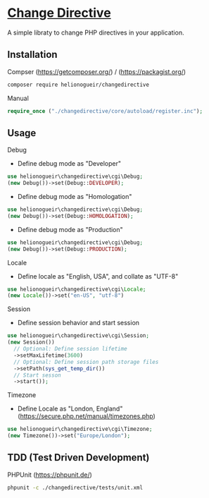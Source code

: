 # [Change Directive](https://github.com/helionogueir/changedirective)

A simple libraty to change PHP directives in your application.

## Installation

Compser (https://getcomposer.org/) / (https://packagist.org/)
```sh
composer require helionogueir/changedirective
```
Manual
```php
require_once ("./changedirective/core/autoload/register.inc");
```
## Usage

Debug

- Define debug mode as "Developer"
```php
use helionogueir\changedirective\cgi\Debug;
(new Debug())->set(Debug::DEVELOPER);
```

- Define debug mode as "Homologation"
```php
use helionogueir\changedirective\cgi\Debug;
(new Debug())->set(Debug::HOMOLOGATION);
```

- Define debug mode as "Production"
```php
use helionogueir\changedirective\cgi\Debug;
(new Debug())->set(Debug::PRODUCTION);
```

Locale

- Define locale as "English, USA", and collate as "UTF-8"
```php
use helionogueir\changedirective\cgi\Locale;
(new Locale())->set("en-US", "utf-8")
```

Session

- Define session behavior and start session
```php
use helionogueir\changedirective\cgi\Session;
(new Session())
  // Optional: Define session lifetime
  ->setMaxLifetime(3600)
  // Optional: Define session path storage files
  ->setPath(sys_get_temp_dir())
  // Start sesson
  ->start());
```

Timezone

- Define Locale as "London, England" (https://secure.php.net/manual/timezones.php)
```php
use helionogueir\changedirective\cgi\Timezone;
(new Timezone())->set("Europe/London");
```

## TDD (Test Driven Development)

PHPUnit (https://phpunit.de/)
```sh
phpunit -c ./changedirective/tests/unit.xml
```
